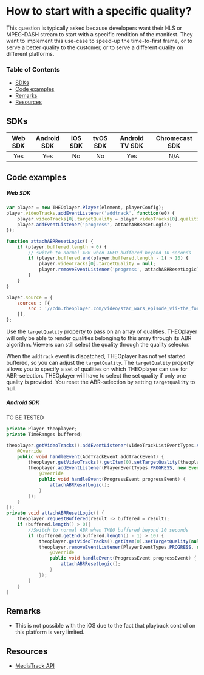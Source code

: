 # How to start with a specific quality?

This question is typically asked because developers want their HLS or MPEG-DASH stream to start with a specific rendition of the manifest. They want to implement this use-case to speed-up the time-to-first frame, or to serve a better quality to the customer, or to serve a different quality on different platforms.

### Table of Contents
- [SDKs](#sdks)
- [Code examples](#code-examples)
- [Remarks](#remarks)
- [Resources](#resources)


## SDKs

| Web SDK | Android SDK | iOS SDK | tvOS SDK| Android TV SDK | Chromecast SDK |
| :-----: | :---------: | :-----: | :--: | :------------: | :------------: |
|   Yes   |     Yes     |   No   | No  |      Yes      |      N/A       |

## Code examples

##### Web SDK

```js
var player = new THEOplayer.Player(element, playerConfig);
player.videoTracks.addEventListener('addtrack', function(e0) {
    player.videoTracks[0].targetQuality = player.videoTracks[0].qualities[0]; // start with a specific quality
    player.addEventListener('progress', attachABRResetLogic);
});

function attachABRResetLogic() {
    if (player.buffered.length > 0) {
        // switch to normal ABR when THEO buffered beyond 10 seconds
        if (player.buffered.end(player.buffered.length - 1) > 10) {
            player.videoTracks[0].targetQuality = null;
            player.removeEventListener('progress', attachABRResetLogic);
        }
    }
}

player.source = {
    sources : [{
        src : '//cdn.theoplayer.com/video/star_wars_episode_vii-the_force_awakens_official_comic-con_2015_reel_(2015)/index.m3u8'
    }],
};
```

Use the `targetQuality` property to pass on an array of qualities. THEOplayer will only be able to render qualities belonging to this array through its ABR algorithm. Viewers can still select the quality through the quality selector.

When the `addtrack` event is dispatched, THEOplayer has not yet started buffered, so you can adjust the `targetQuality`. The `targetQuality` property allows you to specify a set of qualities on which THEOplayer can use for ABR-selection. THEOplayer will have to select the set quality if only one quality is provided. You reset the ABR-selection by setting `targetQuality` to null.

##### Android SDK

TO BE TESTED

```java
private Player theoplayer;
private TimeRanges buffered;

theoplayer.getVideoTracks().addEventListener(VideoTrackListEventTypes.ADDTRACK, new EventListener<AddTrackEvent>() {
    @Override
    public void handleEvent(AddTrackEvent addTrackEvent) {
        theoplayer.getVideoTracks().getItem(0).setTargetQuality(theoplayer.getVideoTracks().getItem(0).getQualities().getItem(0));
        theoplayer.addEventListener(PlayerEventTypes.PROGRESS, new EventListener<ProgressEvent>() {
            @Override
            public void handleEvent(ProgressEvent progressEvent) {
                attachABRResetLogic();
            }
        });
    }
});
private void attachABRResetLogic() {
    theoplayer.requestBuffered(result -> buffered = result);
    if (buffered.length() > 0){
        //Switch to normal ABR when THEO buffered beyond 10 seconds
        if (buffered.getEnd(buffered.length() - 1) > 10) {
            theoplayer.getVideoTracks().getItem(0).setTargetQuality(null);
            theoplayer.removeEventListener(PlayerEventTypes.PROGRESS, new EventListener<ProgressEvent>() {
                @Override
                public void handleEvent(ProgressEvent progressEvent) {
                    attachABRResetLogic();
                }
            });
        }
    }
}
```

## Remarks

- This is not possible with the iOS due to the fact that playback control on this platform is very limited.

## Resources

- [MediaTrack API](https://docs.portal.theoplayer.com/api-reference/web/theoplayer.mediatrack.md)